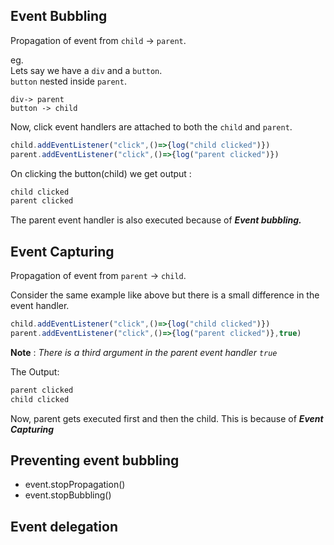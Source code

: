 ## **Event Bubbling**
Propagation of event from `child` -> `parent`.

eg.  
Lets say we have a `div` and a `button`.  
`button` nested inside `parent`.
```
div-> parent 
button -> child
```
Now, click event handlers are attached to both the `child` and `parent`.
```js
child.addEventListener("click",()=>{log("child clicked")})
parent.addEventListener("click",()=>{log("parent clicked")})
```

On clicking the button(child) we get output :   
```js
child clicked
parent clicked
```
The parent event handler is also executed because of ***Event bubbling.***


## **Event Capturing**
Propagation of event from `parent` -> `child`.

Consider the same example like above but there is a small difference in the event handler.
```js
child.addEventListener("click",()=>{log("child clicked")})
parent.addEventListener("click",()=>{log("parent clicked")},true)
```
**Note** : *There is a third argument in the parent event handler `true`*

The Output:  
```js
parent clicked
child clicked
```

Now, parent gets executed first and then the child. This is because of ***Event Capturing***

## Preventing event bubbling
- event.stopPropagation()
- event.stopBubbling()


## **Event delegation**
